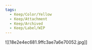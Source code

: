 ```yaml
---
tags:
  - Keep/Color/Yellow
  - Keep/Attachment
  - Keep/Archived
  - Keep/Label/WIP
---
```



![[18e2e4ec681.9ffc3ae7a6e70052.jpg]]